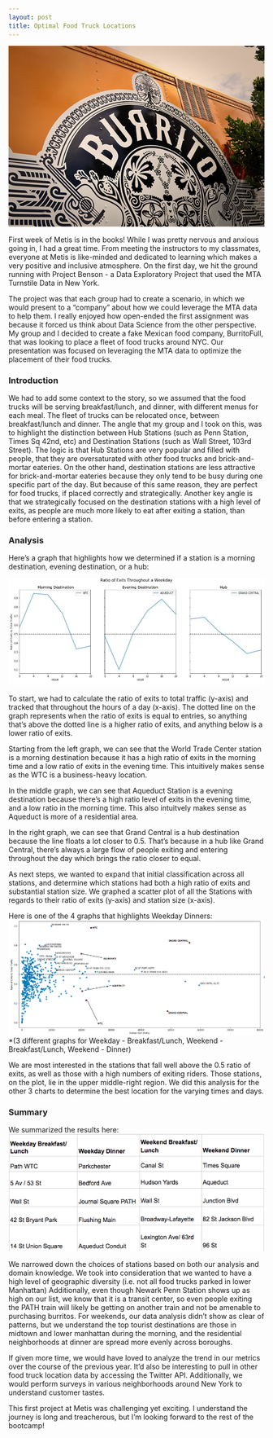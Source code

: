 ```yaml
---
layout: post
title: Optimal Food Truck Locations
--- 
```

  
![image tooltip here](/images/burrito.jpg)  
  
First week of Metis is in the books! While I was pretty nervous and anxious going in, I had a great time. From meeting the instructors to my classmates, everyone at Metis is like-minded and dedicated to learning which makes a very positive and inclusive atmosphere. On the first day, we hit the ground running with Project Benson - a Data Exploratory Project that used the MTA Turnstile Data in New York.  

The project was that each group had to create a scenario, in which we would present to a “company” about how we could leverage the MTA data to help them. I really enjoyed how open-ended the first assignment was because it forced us think about Data Science from the other perspective. My group and I decided to create a fake Mexican food company, BurritoFull, 
that was looking to place a fleet of food trucks around NYC. Our presentation was focused on leveraging the MTA data to optimize the placement of their food trucks.  

### Introduction  
We had to add some context to the story, so we assumed that the food trucks will be serving breakfast/lunch, and dinner, with different menus for each meal. The fleet of trucks can be relocated once, between breakfast/lunch and dinner. The angle that my group and I took on this, was to highlight the distinction between Hub Stations (such as Penn Station, Times Sq 42nd, etc) and Destination Stations (such as Wall Street, 103rd Street). The logic is that Hub Stations are very popular and filled with people, that they are oversaturated with other food trucks and brick-and-mortar eateries. On the other hand, destination stations are less attractive for brick-and-mortar eateries because they only tend to be busy during one specific part of the day. But because of this same reason, they are perfect for food trucks, if placed correctly and strategically. Another key angle is that we strategically focused on the destination stations with a high level of exits, as people are much more likely to eat after exiting a station, than before entering a station.  
  
### Analysis  
Here’s a graph that highlights how we determined if a station is a morning destination, evening destination, or a hub:  

![image tooltip here](/images/pic.png)  
  
To start, we had to calculate the ratio of exits to total traffic (y-axis) and tracked that throughout the hours of a day (x-axis). The dotted line on the graph represents when the ratio of exits is equal to entries, so anything that’s above the dotted line is a higher ratio of exits, and anything below is a lower ratio of exits.  
  
Starting from the left graph, we can see that the World Trade Center station is a morning destination because it has a high ratio of exits in the morning time and a low ratio of exits in the evening time. This intuitively makes sense as the WTC is a business-heavy location.  
  
In the middle graph, we can see that Aqueduct Station is a evening destination because there’s a high ratio level of exits in the evening time, and a low ratio in the morning time. This also intuitvely makes sense as Aqueduct is more of a residential area.  
  
In the right graph, we can see that Grand Central is a hub destination because the line floats a lot closer to 0.5. That’s because in a hub like Grand Central, there’s always a large flow of people exiting and entering throughout the day which brings the ratio closer to equal.  
  
  
  
As next steps, we wanted to expand that initial classification across all stations, and determine which stations had both a high ratio of exits and  substantial station size. We graphed a scatter plot of all the Stations with regards to their ratio of exits (y-axis) and station size (x-axis). 

Here is one of the 4 graphs that highlights Weekday Dinners:  
![image tooltip here](/images/pic2.png)  
*(3 different graphs for Weekday - Breakfast/Lunch, Weekend - Breakfast/Lunch, Weekend - Dinner)
  
We are most interested in the stations that fall well above the 0.5 ratio of exits, as well as those with a high numbers of exiting riders. Those stations, on the plot, lie in the upper middle-right region. We did this analysis for the other 3 charts to determine the best location for the varying times and days. 

### Summary  
We summarized the results here:  
![image tooltip here](/images/pic3.png)  

We narrowed down the choices of stations based on both our analysis and domain knowledge. We took into consideration that we wanted to have a high level of geographic diversity (i.e. not all food trucks parked in lower Manhattan)  Additionally, even though Newark Penn Station shows up as high on our list, we know that it is a transit center, so even people exiting the PATH train will likely be getting on another train and not be amenable to purchasing burritos. For weekends, our data analysis didn’t show as clear of patterns, but we understand the top tourist destinations are those in midtown and lower manhattan during the morning, and the residential neighborhoods at dinner are spread more evenly across boroughs.  

If given more time, we would have loved to analyze the trend in our metrics over the course of the previous year.  It’d also be interesting to pull in other food truck location data by accessing the Twitter API. Additionally, we would perform surveys in various neighborhoods around New York to understand customer tastes.  

This first project at Metis was challenging yet exciting. I understand the journey is long and treacherous, but I’m looking forward to the rest of the bootcamp! 
